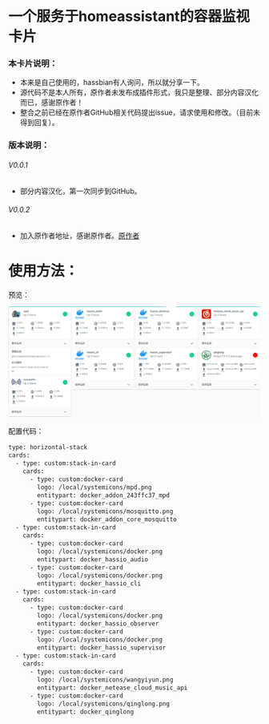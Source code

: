 # 一个服务于homeassistant的容器监视卡片

### 本卡片说明：

* 本来是自己使用的，hassbian有人询问，所以就分享一下。
* 源代码不是本人所有，原作者未发布成插件形式，我只是整理、部分内容汉化而已，感谢原作者！
* 整合之前已经在原作者GitHub相关代码提出issue，请求使用和修改。（目前未得到回复）。

### 版本说明：

###### V0.0.1

* 部分内容汉化，第一次同步到GitHub。

###### V0.0.2

* 加入原作者地址，感谢原作者。[原作者](https://github.com/bacco007)

# 使用方法：

预览：

<img src="https://raw.githubusercontent.com/Tao173/docker-card/main/docker.png" >

配置代码：

```
type: horizontal-stack
cards:
  - type: custom:stack-in-card
    cards:
      - type: custom:docker-card
        logo: /local/systemicons/mpd.png
        entitypart: docker_addon_243ffc37_mpd
      - type: custom:docker-card
        logo: /local/systemicons/mosquitto.png
        entitypart: docker_addon_core_mosquitto
  - type: custom:stack-in-card
    cards:
      - type: custom:docker-card
        logo: /local/systemicons/docker.png
        entitypart: docker_hassio_audio
      - type: custom:docker-card
        logo: /local/systemicons/docker.png
        entitypart: docker_hassio_cli
  - type: custom:stack-in-card
    cards:
      - type: custom:docker-card
        logo: /local/systemicons/docker.png
        entitypart: docker_hassio_observer
      - type: custom:docker-card
        logo: /local/systemicons/docker.png
        entitypart: docker_hassio_supervisor
  - type: custom:stack-in-card
    cards:
      - type: custom:docker-card
        logo: /local/systemicons/wangyiyun.png
        entitypart: docker_netease_cloud_music_api
      - type: custom:docker-card
        logo: /local/systemicons/qinglong.png
        entitypart: docker_qinglong

```
